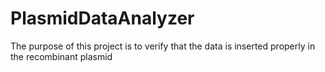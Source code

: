 # PlasmidDataAnalyzer
 The purpose of this project is to verify that the data is inserted properly in the recombinant plasmid
